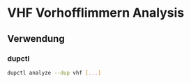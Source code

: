 # VHF Vorhofflimmern Analysis

## Verwendung

### dupctl

```bash
dupctl analyze --dup vhf [...]
```
